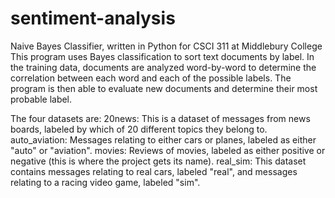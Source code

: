 # sentiment-analysis
Naive Bayes Classifier, written in Python for CSCI 311 at Middlebury College
This program uses Bayes classification to sort text documents by label. In the training data, documents are 
analyzed word-by-word to determine the correlation between each word and each of the possible labels. The 
program is then able to evaluate new documents and determine their most probable label. 

The four datasets are:
20news: This is a dataset of messages from news boards, labeled by which of 20 different topics they belong to.
auto_aviation: Messages relating to either cars or planes, labeled as either "auto" or "aviation".
movies: Reviews of movies, labeled as either positive or negative (this is where the project gets its name).
real_sim: This dataset contains messages relating to real cars, labeled "real", and messages relating to a 
racing video game, labeled "sim".
